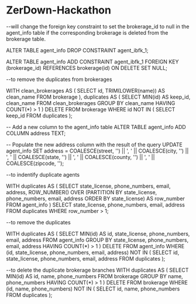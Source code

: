 # ZerDown-Hackathon

--will change the foreign key constraint to set the brokerage_id to null in the agent_info table if the corresponding brokerage is deleted from the brokerage table.

ALTER TABLE agent_info
DROP CONSTRAINT agent_ibfk_1;

ALTER TABLE agent_info
ADD CONSTRAINT agent_ibfk_1
FOREIGN KEY (brokerage_id)
REFERENCES brokerage(id)
ON DELETE SET NULL;

--to remove the duplicates from brokerages

WITH clean_brokerages AS (
  SELECT id, TRIM(LOWER(name)) AS clean_name
  FROM brokerage
), duplicates AS (
  SELECT MIN(id) AS keep_id, clean_name
  FROM clean_brokerages
  GROUP BY clean_name
  HAVING COUNT(*) > 1
)
DELETE FROM brokerage
WHERE id NOT IN (
  SELECT keep_id
  FROM duplicates
);


-- Add a new column to the agent_info table
ALTER TABLE agent_info ADD COLUMN address TEXT;

-- Populate the new address column with the result of the query
UPDATE agent_info SET address = COALESCE(street, '') || ', ' || COALESCE(city, '') || ', ' || COALESCE(state, '') || ', ' || COALESCE(county, '') || ', ' || COALESCE(zipcode, '');

  
--to indentify duplicate agents

WITH duplicates AS (
  SELECT 
    state_license, 
    phone_numbers, 
    email, 
    address, 
    ROW_NUMBER() OVER (PARTITION BY state_license, phone_numbers, email, address ORDER BY state_license) AS row_number
  FROM 
    agent_info
)
SELECT 
  state_license, 
  phone_numbers, 
  email, 
  address
FROM 
  duplicates
WHERE 
  row_number > 1;


--to remove the duplicates

WITH duplicates AS (
  SELECT MIN(id) AS id, state_license, phone_numbers, email, address
  FROM agent_info
  GROUP BY state_license, phone_numbers, email, address
  HAVING COUNT(*) > 1
)
DELETE FROM agent_info
WHERE (id, state_license, phone_numbers, email, address) NOT IN (
  SELECT id, state_license, phone_numbers, email, address
  FROM duplicates
);

--to delete the duplicate brokerage branches
WITH duplicates AS (
  SELECT MIN(id) AS id, name, phone_numbers
  FROM brokerage
  GROUP BY name, phone_numbers
  HAVING COUNT(*) > 1
)
DELETE FROM brokerage
WHERE (id, name, phone_numbers) NOT IN (
  SELECT id, name, phone_numbers
  FROM duplicates
);
